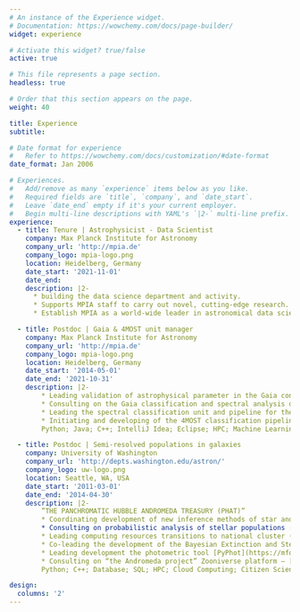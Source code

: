 ```yaml
---
# An instance of the Experience widget.
# Documentation: https://wowchemy.com/docs/page-builder/
widget: experience

# Activate this widget? true/false
active: true

# This file represents a page section.
headless: true

# Order that this section appears on the page.
weight: 40

title: Experience
subtitle:

# Date format for experience
#   Refer to https://wowchemy.com/docs/customization/#date-format
date_format: Jan 2006

# Experiences.
#   Add/remove as many `experience` items below as you like.
#   Required fields are `title`, `company`, and `date_start`.
#   Leave `date_end` empty if it's your current employer.
#   Begin multi-line descriptions with YAML's `|2-` multi-line prefix.
experience:
  - title: Tenure | Astrophysicist - Data Scientist
    company: Max Planck Institute for Astronomy
    company_url: 'http://mpia.de'
    company_logo: mpia-logo.png
    location: Heidelberg, Germany
    date_start: '2021-11-01'
    date_end:
    description: |2-
      * building the data science department and activity.
      * Supports MPIA staff to carry out novel, cutting-edge research.
      * Establish MPIA as a world-wide leader in astronomical data science.

  - title: Postdoc | Gaia & 4MOST unit manager
    company: Max Planck Institute for Astronomy
    company_url: 'http://mpia.de'
    company_logo: mpia-logo.png
    location: Heidelberg, Germany
    date_start: '2014-05-01'
    date_end: '2021-10-31'
    description: |2-
        * Leading validation of astrophysical parameter in the Gaia consortium (Coordination Unit 8)
        * Consulting on the Gaia classification and spectral analysis development – DSC & GSP-Phot
        * Leading the spectral classification unit and pipeline for the 4MOST observations
        * Initiating and developing of the 4MOST classification pipeline – 4CP
        Python; Java; C++; IntelliJ Idea; Eclipse; HPC; Machine Learning; project management; databases

  - title: Postdoc | Semi-resolved populations in galaxies
    company: University of Washington
    company_url: 'http://depts.washington.edu/astron/'
    company_logo: uw-logo.png
    location: Seattle, WA, USA
    date_start: '2011-03-01'
    date_end: '2014-04-30'
    description: |2-
        ”THE PANCHROMATIC HUBBLE ANDROMEDA TREASURY (PHAT)”
        * Coordinating development of new inference methods of star and cluster formation histories
        * Consulting on probabilistic analysis of stellar populations : initial mass function & extinction
        * Leading computing resources transitions to national cluster (XSEDE), Amazon Cloud
        * Co-leading the development of the Bayesian Extinction and Stellar Tool – [BEAST](https://github.com/BEAST-Fitting/beast)
        * Leading development the photometric tool [PyPhot](https://mfouesneau.github.io/pyphot/)
        * Consulting on “the Andromeda project” Zooniverse platform – [andromeda-project](https://www.zooniverse.org/projects/zooniverse/andromeda-project)
        Python; C++; Database; SQL; HPC; Cloud Computing; Citizen Science; Probabilistic Modeling

design:
  columns: '2'
---
```


